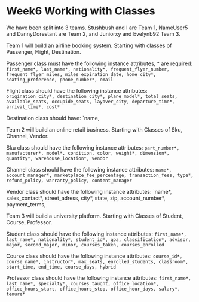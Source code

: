 # Week6 Working with Classes

We have been split into 3 teams. Stushbush and I are Team 1, NameUser5 and DannyDorestant are Team 2, and Juniorxy and Evelynb92 Team 3. 

Team 1 will build an airline booking system. Starting with classes of Passenger, Flight, Destination. 

Passenger class must have the following instance attributes, * are required:
`first_name*, last_name*, nationality*, frequent_flyer_number, frequent_flyer_miles, miles_expiration_date, home_city*, seating_preference, phone_number*, email`

Flight class should have the following instance attributes:
`origination_city*, destination_city*, plane_model*, total_seats, available_seats, occupide_seats, layover_city, departure_time*, arrival_time*, cost*`

Destination class should have: 
`name, 

Team 2 will build an online retail business. Starting with Classes of Sku, Channel, Vendor.

Sku class should have the following instance attributes:
`part_number*, manufacturer*, model*, condition, color, weight*, dimension*, quantity*, warehouse_location*, vendor`

Channel class should have the following instance attributes:
`name*, account_manager*, marketplace_fee_percentage, transaction_fees, type*, refund_policy, warranty_policy, content_manager`

Vendor class should have the following instance attributes: 
`name*, sales_contact*, street_adress, city*, state, zip, account_number*, payment_terms,  


Team 3 will build a university platform. Starting with Classes of Student, Course, Professor. 

Student class should have the following instance attributes:
`first_name*, last_name*, nationality*, student_id*, gpa, classification*, advisor, major, second_major, minor, courses_taken, courses_enrolled`

Course class should have the following instance attributes:
`course_id*, course_name*, instructor*, max_seats, enrolled_students, classroom*, start_time, end_time, course_days, hybrid`

Professor class should have the following instance attributes:
`first_name*, last_name*, specialty*, courses_taught, office_location*, office_hours_start, office_hours_stop, office_hour_days, salary*, tenure*`



